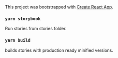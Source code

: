 This project was bootstrapped with [Create React App](https://github.com/facebook/create-react-app).

### `yarn storybook`

Run stories from stories folder.

### `yarn build`

builds stories with production ready minified versions.